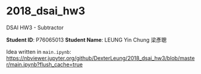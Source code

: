 # 2018_dsai_hw3
DSAI HW3 - Subtractor

<strong>Student ID</strong>: P76065013
<strong>Student Name</strong>: LEUNG Yin Chung 梁彥聰

Idea written in <code>main.ipynb</code>:
<a href="https://nbviewer.jupyter.org/github/DexterLeung/2018_dsai_hw3/blob/master/main.ipynb?flush_cache=true">https://nbviewer.jupyter.org/github/DexterLeung/2018_dsai_hw3/blob/master/main.ipynb?flush_cache=true</a>
